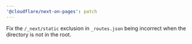 ```yaml
---
'@cloudflare/next-on-pages': patch
---
```


Fix the `/_next/static` exclusion in `_routes.json` being incorrect when the directory is not in the root.
